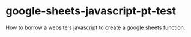 # google-sheets-javascript-pt-test
How to borrow a website's javascript to create a google sheets function.
